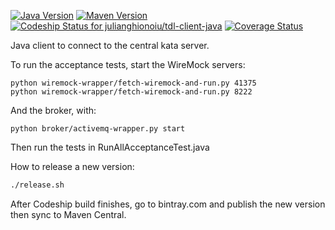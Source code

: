 [![Java Version](http://img.shields.io/badge/Java-1.8-blue.svg)](http://www.oracle.com/technetwork/java/javase/downloads/jdk8-downloads-2133151.html)
[![Maven Version](http://img.shields.io/maven-central/v/ro.ghionoiu/tdl-client-java.svg)](http://search.maven.org/#search%7Cgav%7C1%7Cg%3A%22ro.ghionoiu%22%20AND%20a%3A%22tdl-client-java%22)
[![Codeship Status for julianghionoiu/tdl-client-java](https://img.shields.io/codeship/da7ca170-097e-0133-70b1-36ea30c979a9.svg)](https://codeship.com/projects/90604)
[![Coverage Status](https://coveralls.io/repos/julianghionoiu/tdl-client-java/badge.svg?branch=master&service=github)](https://coveralls.io/github/julianghionoiu/tdl-client-java?branch=master)


Java client to connect to the central kata server.

To run the acceptance tests, start the WireMock servers:
```
python wiremock-wrapper/fetch-wiremock-and-run.py 41375
python wiremock-wrapper/fetch-wiremock-and-run.py 8222
```

And the broker, with:
```
python broker/activemq-wrapper.py start
```

Then run the tests in RunAllAcceptanceTest.java


How to release a new version:
```bash
./release.sh
```

After Codeship build finishes, go to bintray.com and publish the new version then sync to Maven Central.
